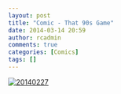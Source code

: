 ```yaml
---
layout: post
title: "Comic - That 90s Game"
date: 2014-03-14 20:59
author: rcadmin
comments: true
categories: [Comics]
tags: []
---
```

<a href="http://bitsmack.com/comics/2014/03/14/comic-that-90s-game/" rel="attachment wp-att-2523"><img src="http://dl.bitsmack.com/uploads/2014/02/20140227.jpg" alt="20140227"  class="alignnone size-full wp-image-2523" /></a>
